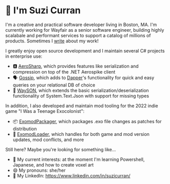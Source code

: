 # 👋 I'm Suzi Curran

I'm a creative and practical software developer living in Boston, MA. I'm currently working for Wayfair as a senior software engineer, building highly scalabale and performant services to support a catalog of millions of products. Sometimes I [write](https://www.aboutwayfair.com/suzi-curran) about my work!

I greatly enjoy open source development and I maintain several C# projects in enterprise use:
- :a: [AeroSharp](https://github.com/wayfair-incubator/AeroSharp), which provides features like serialization and compression on top of the .NET Aerospike client
- 🗣️ [Gossip](https://github.com/wayfair-incubator/Gossip), which adds to [Dapper](https://github.com/DapperLib/Dapper)'s functionality for quick and easy queries on your relational DB of choice
- 📃 [WaySON](https://github.com/wayfair-incubator/WaySON), which extends the basic serialization/deserialization functionality of System.Text.Json with support for missing types

In addition, I also developed and maintain mod tooling for the 2022 indie game "I Was a Teenage Exocolonist":
- :package: [ExomodPackager](https://github.com/suzicurran/ExomodPackager), which packages .exo file changes as patches for distribution
- :rocket: [ExomodLoader](https://github.com/suzicurran/ExomodLoader), which handles for both game and mod version updates, mod conflicts, and more

Still here? Maybe you're looking for something like...
- 🌱 My current interests: at the moment I'm learning Powershell, Japanese, and how to create voxel art
- 😄 My pronouns: she/her
- 💼 My LinkedIn: https://www.linkedin.com/in/suzicurran/
